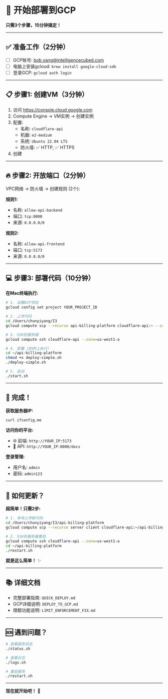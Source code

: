 # 🚀 开始部署到GCP

**只需3个步骤，15分钟搞定！**

---

## ✅ 准备工作（2分钟）

- [ ] GCP账号: bob.yang@intelligencecubed.com
- [ ] 电脑上安装gcloud: `brew install google-cloud-sdk`
- [ ] 登录GCP: `gcloud auth login`

---

## 📋 步骤1: 创建VM（3分钟）

1. 访问 https://console.cloud.google.com
2. Compute Engine → VM实例 → 创建实例
3. 配置:
   - 名称: `cloudflare-api`
   - 机器: `e2-medium`
   - 系统: `Ubuntu 22.04 LTS`
   - 防火墙: ✅ HTTP, ✅ HTTPS
4. 创建

---

## 🔥 步骤2: 开放端口（2分钟）

VPC网络 → 防火墙 → 创建规则 (2个):

**规则1:**
- 名称: `allow-api-backend`
- 端口: `tcp:8000`
- 来源: `0.0.0.0/0`

**规则2:**
- 名称: `allow-api-frontend`  
- 端口: `tcp:5173`
- 来源: `0.0.0.0/0`

---

## 💻 步骤3: 部署代码（10分钟）

**在Mac终端执行:**

```bash
# 1. 设置GCP项目
gcloud config set project YOUR_PROJECT_ID

# 2. 上传代码
cd /Users/chunyiyang/I3
gcloud compute scp --recurse api-billing-platform cloudflare-api:~ --zone=us-west1-a

# 3. SSH到服务器
gcloud compute ssh cloudflare-api --zone=us-west1-a

# 4. 部署（在VM上执行）
cd ~/api-billing-platform
chmod +x deploy-simple.sh
./deploy-simple.sh

# 5. 启动
./start.sh
```

---

## 🎉 完成！

**获取服务器IP:**
```bash
curl ifconfig.me
```

**访问你的平台:**
- 🌐 前端: `http://YOUR_IP:5173`
- 🔧 API: `http://YOUR_IP:8000/docs`

**登录管理:**
- 用户名: `admin`
- 密码: `admin123`

---

## 🔄 如何更新？

**超简单！只需2步:**

```bash
# 1. 本地上传新代码
cd /Users/chunyiyang/I3/api-billing-platform
gcloud compute scp --recurse server client cloudflare-api:~/api-billing-platform/ --zone=us-west1-a

# 2. SSH到服务器重启
gcloud compute ssh cloudflare-api --zone=us-west1-a
cd ~/api-billing-platform
./restart.sh
```

**就是这么简单！** ✨

---

## 📚 详细文档

- 完整部署指南: `QUICK_DEPLOY.md`
- GCP详细说明: `DEPLOY_TO_GCP.md`
- 限额功能说明: `LIMIT_ENFORCEMENT_FIX.md`

---

## 🆘 遇到问题？

```bash
# 查看服务状态
./status.sh

# 查看日志
./logs.sh

# 重启服务
./restart.sh
```

---

**现在就开始吧！** 🚀


